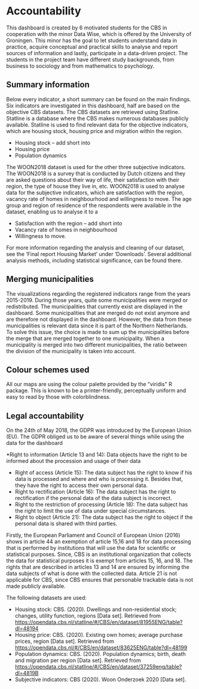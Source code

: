 # Accountability

This dashboard is created by 6 motivated students for the CBS in cooperation with the minor Data Wise, which is offered by the University of Groningen. This minor has the goal to let students understand data in practice, acquire conceptual and practical skills to analyse and report sources of information and lastly, participate in a data-driven project. The students in the project team have different study backgrounds, from business to sociology and from mathematics to psychology.

## Summary information

Below every indicator, a short summary can be found on the main findings. Six indicators are investigated in this dashboard, half are based on the objective CBS datasets. The CBS datasets are retrieved using Statline. Statline is a database where the CBS makes numerous databases publicly available. Statline is used to find relevant data for the objective indicators, which are housing stock, housing price and migration within the region.

* Housing stock – add short into
* Housing price
* Population dynamics

The WOON2018 dataset is used for the other three subjective indicators. The WOON2018 is a survey that is conducted by Dutch citizens and they are asked questions about their way of life, their satisfaction with their region, the type of house they live in, etc. WOON2018 is used to analyse data for the subjective indicators, which are satisfaction with the region, vacancy rate of homes in neighbourhood and willingness to move. The age group and region of residence of the respondents were available in the dataset, enabling us to analyse it to a

* Satisfaction with the region – add short into
* Vacancy rate of homes in neighbourhood
* Willingness to move.

For more information regarding the analysis and cleaning of our dataset, see the ‘Final report Housing Market’ under ‘Downloads’. Several additional analysis methods, including statistical significance, can be found there.

## Merging municipalities

The visualizations regarding the registered indicators range from the years 2015-2019. During those years, quite some municipalities were merged or redistributed. The municipalities that currently exist are displayed in the dashboard. Some municipalities that are merged do not exist anymore and are therefore not displayed in the dashboard. However, the data from these municipalities is relevant data since it is part of the Northern Netherlands. To solve this issue, the choice is made to sum up the municipalities before the merge that are merged together to one municipality. When a municipality is merged into two different municipalities, the ratio between the division of the municipality is taken into account.

## Colour schemes used
 
All our maps are using the colour palette provided by the "viridis" R package. This is known to be a printer-friendly, perceptually uniform and easy to read by those with colorblindness.

## Legal accountability

On the 24th of May 2018, the GDPR was introduced by the European Union (EU). The GDPR obliged us to be aware of several things while using the data for the dashboard

*Right to information (Article 13 and 14): Data objects have the right to be informed about the procession and usage of their data
* Right of access (Article 15): The data subject has the right to know if his data is processed and where and who is processing it. Besides that, they have the right to access their own personal data.
* Right to rectification (Article 16): The data subject has the right to rectification if the personal data of the data subject is incorrect.
* Right to the restriction of processing (Article 18): The data subject has the right to limit the use of data under special circumstances.
* Right to object (Article 21): The data subject has the right to object if the personal data is shared with third parties.

Firstly, the European Parliament and Council of European Union (2016) shows in article 44 an exemption of article 15,16 and 18 for data processing that is performed by institutions that will use the data for scientific or statistical purposes. Since, CBS is an institutional organization that collects the data for statistical purposes it is exempt from articles 15, 16, and 18. The rights that are described in articles 13 and 14 are ensured by informing the data subjects of what is done with the collected data. Article 21 is not applicable for CBS, since CBS ensures that personable trackable data is not made publicly available.

The following datasets are used:

* Housing stock: CBS. (2020). Dwellings and non-residential stock; changes, utility function, regions [Data set]. Retrieved from https://opendata.cbs.nl/statline/#/CBS/en/dataset/81955ENG/table?dl=48194
* Housing price: CBS. (2020). Existing own homes; average purchase prices, region [Data set]. Retrieved from https://opendata.cbs.nl/#/CBS/en/dataset/83625ENG/table?dl=48199
* Population dynamics: CBS. (2020). Population dynamics; birth, death and migration per region [Data set]. Retrieved from https://opendata.cbs.nl/statline/#/CBS/en/dataset/37259eng/table?dl=4819B
* Subjective indicators: CBS (2020). Woon Onderzoek 2020 [Data set].
